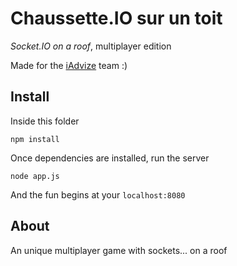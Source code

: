 Chaussette.IO sur un toit
=========================

*Socket.IO on a roof*, multiplayer edition

Made for the [iAdvize](https://github.com/iadvize) team :)

Install
-------

Inside this folder

```npm install```

Once dependencies are installed, run the server

```node app.js```

And the fun begins at your ```localhost:8080```

About
-----

An unique multiplayer game with sockets... on a roof
